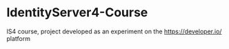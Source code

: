 # IdentityServer4-Course
IS4 course, project developed as an experiment on the https://developer.io/ platform

